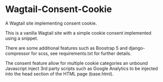 # Wagtail-Consent-Cookie
A Wagtail site implementing consent cookie.

This is a vanilla Wagtail site with a simple cookie consent implemented using a snippet.

There are some additional features such as Boostrap 5 and django-compressor for scss, see requirements.txt for further details.

The consent feature allow for multiple cookie categories an unbound Javascript inject 3rd party scripts such as Google Analytics to be injected into the head section of the HTML page (base.html).
